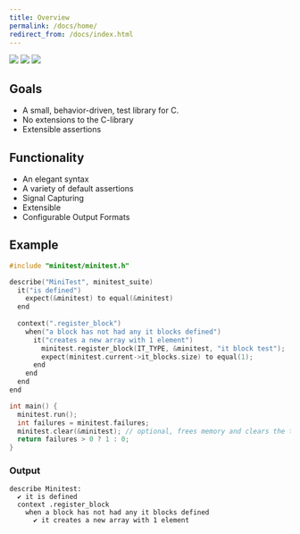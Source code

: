 ```yaml
---
title: Overview
permalink: /docs/home/
redirect_from: /docs/index.html
---
```


<style>
  ul.badges { list-style-type: none; margin: 0; padding: 0; margin-bottom: 1em; }
  ul.badges li { display: inline-block; }
</style>

<ul class="badges">
  <li><img src="https://github.com/cminitest/minitest/actions/workflows/MacOS.yml/badge.svg"/></li>
  <li><img src="https://github.com/cminitest/minitest/actions/workflows/Windows.yml/badge.svg"/></li>
  <li><img src="https://github.com/cminitest/minitest/actions/workflows/Ubuntu.yml/badge.svg"/></li>
</ul>

## Goals

- A small, behavior-driven, test library for C.
- No extensions to the C-library
- Extensible assertions

## Functionality

- An elegant syntax
- A variety of default assertions
- Signal Capturing
- Extensible
- Configurable Output Formats

## Example

```c
#include "minitest/minitest.h"

describe("MiniTest", minitest_suite)
  it("is defined")
    expect(&minitest) to equal(&minitest)
  end
  
  context(".register_block")
    when("a block has not had any it blocks defined")
      it("creates a new array with 1 element")
        minitest.register_block(IT_TYPE, &minitest, "it block test");
        expect(minitest.current->it_blocks.size) to equal(1);
      end
    end
  end
end

int main() {
  minitest.run();
  int failures = minitest.failures;
  minitest.clear(&minitest); // optional, frees memory and clears the test suite
  return failures > 0 ? 1 : 0;
}
```

### Output

```
describe Minitest:
  ✔ it is defined
  context .register_block
    when a block has not had any it blocks defined
      ✔ it creates a new array with 1 element
```
